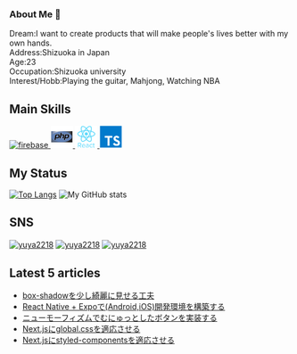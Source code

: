 ### About Me 👋

Dream:I want to create products that will make people's lives better with my own hands.<br>
Address:Shizuoka in Japan<br>
Age:23<br>
Occupation:Shizuoka university<br>
Interest/Hobb:Playing the guitar, Mahjong, Watching NBA<br>


## Main Skills

<p align="left"> <a href="https://firebase.google.com/" target="_blank"> <img src="https://www.vectorlogo.zone/logos/firebase/firebase-icon.svg" alt="firebase" width="40" height="40"/> </a> <a href="https://www.php.net" target="_blank"> <img src="https://raw.githubusercontent.com/devicons/devicon/master/icons/php/php-original.svg" alt="php" width="40" height="40"/> </a> <a href="https://reactjs.org/" target="_blank"> <img src="https://raw.githubusercontent.com/devicons/devicon/master/icons/react/react-original-wordmark.svg" alt="react" width="40" height="40"/> </a> <a href="https://www.typescriptlang.org/" target="_blank"> <img src="https://raw.githubusercontent.com/devicons/devicon/master/icons/typescript/typescript-original.svg" alt="typescript" width="40" height="40"/> </a> </p>



## My Status

[![Top Langs](https://github-readme-stats.vercel.app/api/top-langs/?username=yuyaamano23&layout=compact)](https://github.com/yuyaamano23)
![My GitHub stats](https://github-readme-stats.vercel.app/api?username=yuyaamano23&show_icons=true&theme=flag-india)

## SNS

<a href="https://twitter.com/yuya2218" target="blank"><img align="center" src="https://raw.githubusercontent.com/rahuldkjain/github-profile-readme-generator/master/src/images/icons/Social/twitter.svg" alt="yuya2218" height="50" width="50" /></a>
<a href="https://zenn.dev/yuyaamano23" target="blank"><img align="center" src="https://user-images.githubusercontent.com/58542696/107915561-0f7d7080-6fa8-11eb-97f3-0f92cdb4ca71.png" alt="yuya2218" height="40" width="70" /></a>
<a href="https://qiita.com/Yuya2218" target="blank"><img align="center" src="https://user-images.githubusercontent.com/58542696/107916312-73ecff80-6fa9-11eb-8c7d-f60763c7374c.png" alt="yuya2218" height="50" width="50" /></a>


## Latest 5 articles

<!-- LATEST_ARTICLES_START -->
- [box-shadowを少し綺麗に見せる工夫](https://zenn.dev/yuyaamano23/articles/9eb318e3fe2fcb)
- [React Native + Expoで(Android,iOS)開発環境を構築する](https://zenn.dev/yuyaamano23/articles/dad35355a30036)
- [ニューモーフィズムでむにゅっとしたボタンを実装する](https://zenn.dev/yuyaamano23/articles/61e580b0a2ebe0)
- [Next.jsにglobal.cssを適応させる](https://zenn.dev/yuyaamano23/articles/1661278dfe650f)
- [Next.jsにstyled-componentsを適応させる](https://zenn.dev/yuyaamano23/articles/ce2d5fdf56e7b6)
<!-- LATEST_ARTICLES_END -->
